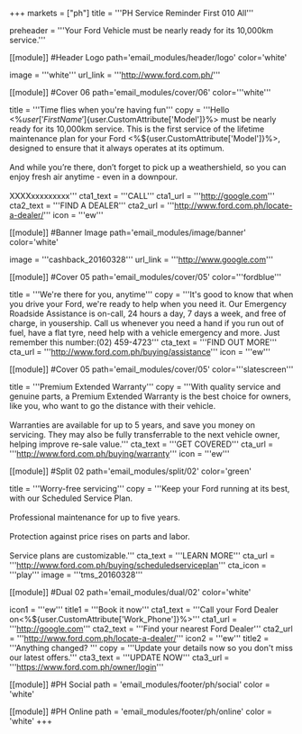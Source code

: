 +++
markets = ["ph"]
title = '''PH Service Reminder First 010 All'''

preheader = '''Your Ford Vehicle must be nearly ready for its 10,000km service.'''

[[module]] #Header Logo
path='email_modules/header/logo'
color='white'

  image = '''white'''
  url_link = '''http://www.ford.com.ph/'''

[[module]] #Cover 06
path='email_modules/cover/06'
color='''white'''

  title = '''Time flies when you're having fun'''
  copy = '''Hello <%${user['FirstName']}%><br><br>Your Ford <%${user.CustomAttribute['Model']}%> must be nearly ready for its 10,000km service. This is the first service of the lifetime maintenance plan for your Ford <%${user.CustomAttribute['Model']}%>, designed to ensure that it always operates at its optimum.<br><br>And while you’re there, don’t forget to pick up a weathershield, so you can enjoy fresh air anytime - even in a downpour.<br><br>XXXXxxxxxxxxx'''
  cta1_text = '''CALL'''
  cta1_url = '''http://google.com'''
  cta2_text = '''FIND A DEALER'''
  cta2_url = '''http://www.ford.com.ph/locate-a-dealer/'''
  icon = '''ew'''

[[module]] #Banner Image
path='email_modules/image/banner'
color='white'

  image = '''cashback_20160328'''
  url_link = '''http://www.google.com'''

[[module]] #Cover 05
path='email_modules/cover/05'
color='''fordblue'''

  title = '''We're there for you, anytime'''
  copy = '''It's good to know that when you drive your Ford, we're ready to help when you need it. Our Emergency Roadside Assistance is on-call, 24 hours a day, 7 days a week, and free of charge, in yousership. Call us whenever you need a hand if you run out of fuel, have a flat tyre, need help with a vehicle emergency and more. Just remember this number:(02) 459-4723'''
  cta_text = '''FIND OUT MORE'''
  cta_url = '''http://www.ford.com.ph/buying/assistance'''
  icon = '''ew'''

[[module]] #Cover 05
path='email_modules/cover/05'
color='''slatescreen'''

  title = '''Premium Extended Warranty'''
  copy = '''With quality service and genuine parts, a Premium Extended Warranty is the best choice for owners, like you, who want to go the distance with their vehicle. <br><br>Warranties are available for up to 5 years, and save you money on servicing. They may also be fully transferrable to the next vehicle owner, helping improve re-sale value.'''
  cta_text = '''GET COVERED'''
  cta_url = '''http://www.ford.com.ph/buying/warranty'''
  icon = '''ew'''

[[module]] #Split 02
path='email_modules/split/02'
color='green'

  title = '''Worry-free servicing'''
  copy = '''Keep your Ford running at its best, with our Scheduled Service Plan.<br><br>Professional maintenance for up to five years.<br><br>Protection against price rises on parts and labor.<br><br>Service plans are customizable.'''
  cta_text = '''LEARN MORE'''
  cta_url = '''http://www.ford.com.ph/buying/scheduledserviceplan'''
  cta_icon = '''play'''
  image = '''tms_20160328'''

[[module]] #Dual 02
path='email_modules/dual/02'
color='white'

  icon1 = '''ew'''
  title1 = '''Book it now'''
  cta1_text = '''Call your Ford Dealer on<%${user.CustomAttribute['Work_Phone']}%>'''
  cta1_url = '''http://google.com'''
  cta2_text = '''Find your nearest Ford Dealer'''
  cta2_url = '''http://www.ford.com.ph/locate-a-dealer/'''
  icon2 = '''ew'''
  title2 = '''Anything changed? '''
  copy = '''Update your details now so you don't miss our latest offers.'''
  cta3_text = '''UPDATE NOW'''
  cta3_url = '''https://www.ford.com.ph/owner/login'''

[[module]] #PH Social
path = 'email_modules/footer/ph/social'
color = 'white'

[[module]] #PH Online
path = 'email_modules/footer/ph/online'
color = 'white'
+++